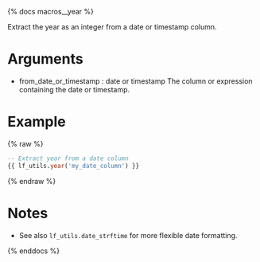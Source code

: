 {% docs macros__year %}

Extract the year as an integer from a date or timestamp column.

# Arguments
- from_date_or_timestamp : date or timestamp
    The column or expression containing the date or timestamp.

# Example
{% raw %}
```sql
-- Extract year from a date column
{{ lf_utils.year('my_date_column') }}
```
{% endraw %}

# Notes
- See also `lf_utils.date_strftime` for more flexible date formatting.


{% enddocs %}